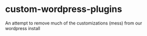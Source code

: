 # custom-wordpress-plugins
An attempt to remove much of the customizations (mess) from our wordpress install
